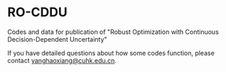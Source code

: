 # RO-CDDU

Codes and data for publication of "Robust Optimization with Continuous Decision-Dependent Uncertainty"

If you have detailed questions about how some codes function, please contact yanghaoxiang@cuhk.edu.cn.
